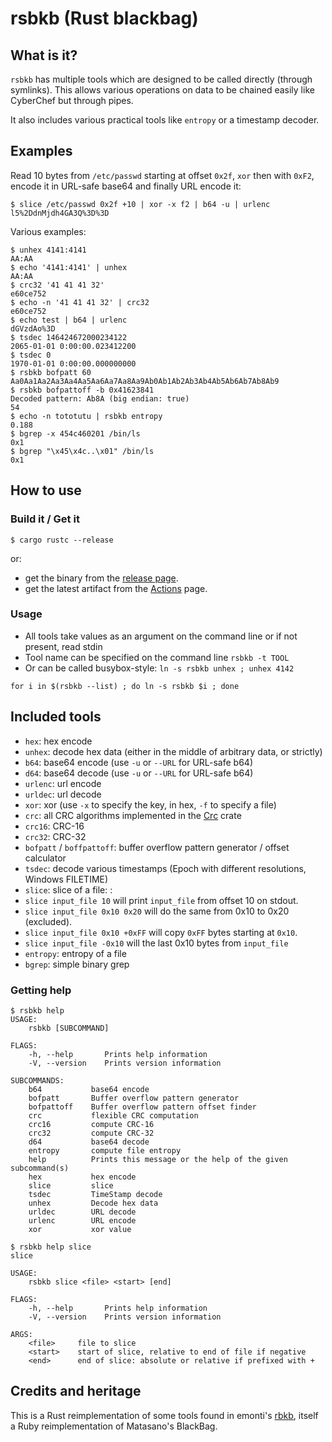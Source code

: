 # rsbkb (Rust blackbag)

## What is it?

`rsbkb` has multiple tools which are designed to be called directly (through
symlinks). This allows various operations on data to be chained easily like
CyberChef but through pipes.

It also includes various practical tools like `entropy` or a timestamp decoder.

## Examples

Read 10 bytes from `/etc/passwd` starting at offset `0x2f`, `xor` then with
`0xF2`, encode it in URL-safe base64 and finally URL encode it:

```
$ slice /etc/passwd 0x2f +10 | xor -x f2 | b64 -u | urlenc
l5%2DdnMjdh4GA3Q%3D%3D
```

Various examples:

```
$ unhex 4141:4141
AA:AA
$ echo '4141:4141' | unhex
AA:AA
$ crc32 '41 41 41 32'
e60ce752
$ echo -n '41 41 41 32' | crc32
e60ce752
$ echo test | b64 | urlenc
dGVzdAo%3D
$ tsdec 146424672000234122
2065-01-01 0:00:00.023412200
$ tsdec 0
1970-01-01 0:00:00.000000000
$ rsbkb bofpatt 60
Aa0Aa1Aa2Aa3Aa4Aa5Aa6Aa7Aa8Aa9Ab0Ab1Ab2Ab3Ab4Ab5Ab6Ab7Ab8Ab9
$ rsbkb bofpattoff -b 0x41623841
Decoded pattern: Ab8A (big endian: true)
54
$ echo -n tototutu | rsbkb entropy
0.188
$ bgrep -x 454c460201 /bin/ls
0x1
$ bgrep "\x45\x4c..\x01" /bin/ls
0x1
```

## How to use

### Build it / Get it

```
$ cargo rustc --release
```

or:

* get the binary from the [release page](https://github.com/trou/rsbkb/releases).
* get the latest artifact from the [Actions](https://github.com/trou/rsbkb/actions) page.

### Usage


* All tools take values as an argument on the command line or if not present, read stdin
* Tool name can be specified on the command line `rsbkb -t TOOL`
* Or can be called busybox-style: `ln -s rsbkb unhex ; unhex 4142`

```
for i in $(rsbkb --list) ; do ln -s rsbkb $i ; done
```

## Included tools

* `hex`: hex encode
* `unhex`: decode hex data (either in the middle of arbitrary data, or strictly)
* `b64`: base64 encode (use `-u` or `--URL` for URL-safe b64)
* `d64`: base64 decode (use `-u` or `--URL` for URL-safe b64)
* `urlenc`: url encode
* `urldec`: url decode
* `xor`: xor (use `-x` to specify the key, in hex, `-f` to specify a file)
* `crc`: all CRC algorithms implemented in the [Crc](https://docs.rs/crc/2.1.0/crc/) crate
* `crc16`: CRC-16
* `crc32`: CRC-32
* `bofpatt` / `boffpattoff`: buffer overflow pattern generator / offset calculator
* `tsdec`: decode various timestamps (Epoch with different resolutions, Windows FILETIME)
* `slice`: slice of a file: :
 * `slice input_file 10` will print `input_file` from offset 10 on stdout.
 * `slice input_file 0x10 0x20` will do the same from 0x10 to 0x20 (excluded).
 * `slice input_file 0x10 +0xFF` will copy `0xFF` bytes starting at `0x10`.
 * `slice input_file -0x10` will the last 0x10 bytes from `input_file`
* `entropy`: entropy of a file
* `bgrep`: simple binary grep

### Getting help

```console
$ rsbkb help
USAGE:
    rsbkb [SUBCOMMAND]

FLAGS:
    -h, --help       Prints help information
    -V, --version    Prints version information

SUBCOMMANDS:
    b64           base64 encode
    bofpatt       Buffer overflow pattern generator
    bofpattoff    Buffer overflow pattern offset finder
    crc           flexible CRC computation
    crc16         compute CRC-16
    crc32         compute CRC-32
    d64           base64 decode
    entropy       compute file entropy
    help          Prints this message or the help of the given subcommand(s)
    hex           hex encode
    slice         slice
    tsdec         TimeStamp decode
    unhex         Decode hex data
    urldec        URL decode
    urlenc        URL encode
    xor           xor value

$ rsbkb help slice
slice

USAGE:
    rsbkb slice <file> <start> [end]

FLAGS:
    -h, --help       Prints help information
    -V, --version    Prints version information

ARGS:
    <file>     file to slice
    <start>    start of slice, relative to end of file if negative
    <end>      end of slice: absolute or relative if prefixed with +
```

## Credits and heritage

This is a Rust reimplementation of some tools found in emonti's
[rbkb](https://github.com/emonti/rbkb), itself a Ruby reimplementation of
Matasano's BlackBag.
